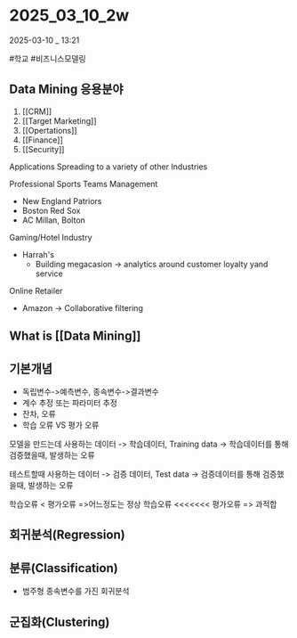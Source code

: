 
# 2025_03_10_2w

2025-03-10 _ 13:21

#학교 #비즈니스모델링 

## Data Mining 응용분야

1. [[CRM]]
2. [[Target Marketing]]
3. [[Opertations]]
4. [[Finance]]
5. [[Security]]

Applications Spreading to a variety of other Industries

Professional Sports Teams Management
- New England Patriors
- Boston Red Sox
- AC Millan, Bolton

Gaming/Hotel Industry
- Harrah's
	- Building megacasion -> analytics around customer loyalty yand service

Online Retailer
- Amazon -> Collaborative filtering


## What is [[Data Mining]]



## 기본개념

- 독립변수->예측변수, 종속변수->결과변수
- 계수 추정 또는 파라미터 추정
- 잔차, 오류
- 학습 오류 VS 평가 오류




모델을 만드는데 사용하는 데이터
-> 학습데이터, Training data
-> 학습데이터를 통해 검증했을때, 발생하는 오류

테스트할때 사용하는 데이터
-> 검증 데이터, Test data
-> 검증데이터를 통해 검증했을때, 발생하는 오류


학습오류 < 평가오류 =>어느정도는 정상
학습오류 <<<<<<< 평가오류 => 과적합



## 회귀분석(Regression)

## 분류(Classification)
- 범주형 종속변수를 가진 회귀분석
## 군집화(Clustering)

